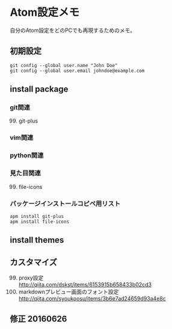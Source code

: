 # Atom設定メモ
自分のAtom設定をどのPCでも再現するためのメモ。
## 初期設定
```
git config --global user.name "John Doe"
git config --global user.email johndoe@example.com
```
## install package
### git関連
99. git-plus

### vim関連

### python関連

### 見た目関連
99. file-icons

### パッケージインストールコピペ用リスト
```
apm install git-plus
apm install file-icons
```
## install themes

## カスタマイズ
99. proxy設定  
http://qiita.com/dskst/items/6153915b658433b02cd3
99. markdownプレビュー画面のフォント設定  
http://qiita.com/syoukoosu/items/3b6e7ad24659d93a4e8c

## 修正 20160626
